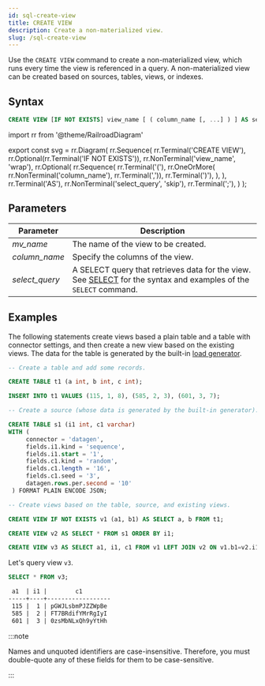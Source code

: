 ```yaml
---
id: sql-create-view
title: CREATE VIEW
description: Create a non-materialized view.
slug: /sql-create-view
---
```

<head>
  <link rel="canonical" href="https://docs.risingwave.com/docs/current/sql-create-view/" />
</head>

Use the `CREATE VIEW` command to create a non-materialized view, which runs every time the view is referenced in a query. A non-materialized view can be created based on sources, tables, views, or indexes.

## Syntax

```sql
CREATE VIEW [IF NOT EXISTS] view_name [ ( column_name [, ...] ) ] AS select_query;
```

import rr from '@theme/RailroadDiagram'

export const svg = rr.Diagram(
    rr.Sequence(
        rr.Terminal('CREATE VIEW'),
        rr.Optional(rr.Terminal('IF NOT EXISTS')),
        rr.NonTerminal('view_name', 'wrap'),
        rr.Optional(
            rr.Sequence(
                rr.Terminal('('),
                rr.OneOrMore(
                     rr.NonTerminal('column_name'), rr.Terminal(',')),
                rr.Terminal(')'),
            ),
        ),
        rr.Terminal('AS'),
        rr.NonTerminal('select_query', 'skip'),
        rr.Terminal(';'),
    )
);

<drawer SVG={svg} />

## Parameters

|Parameter                  | Description           |
|---------------------------|-----------------------|
|*mv_name*                  |The name of the view to be created.|
|*column_name*              |Specify the columns of the view.|
|*select_query*             |A SELECT query that retrieves data for the view. See [SELECT](sql-select.md) for the syntax and examples of the `SELECT` command.|

## Examples

The following statements create views based a plain table and a table with connector settings, and then create a new view based on the existing views. The data for the table is generated by the built-in [load generator](/ingest/ingest-from-datagen.md).

```sql
-- Create a table and add some records.

CREATE TABLE t1 (a int, b int, c int);

INSERT INTO t1 VALUES (115, 1, 8), (585, 2, 3), (601, 3, 7);

-- Create a source (whose data is generated by the built-in generator).

CREATE TABLE s1 (i1 int, c1 varchar) 
WITH (
     connector = 'datagen',
     fields.i1.kind = 'sequence',
     fields.i1.start = '1',
     fields.c1.kind = 'random',
     fields.c1.length = '16',
     fields.c1.seed = '3',
     datagen.rows.per.second = '10'
 ) FORMAT PLAIN ENCODE JSON;

-- Create views based on the table, source, and existing views.

CREATE VIEW IF NOT EXISTS v1 (a1, b1) AS SELECT a, b FROM t1;

CREATE VIEW v2 AS SELECT * FROM s1 ORDER BY i1;

CREATE VIEW v3 AS SELECT a1, i1, c1 FROM v1 LEFT JOIN v2 ON v1.b1=v2.i1;
```

Let's query view `v3`.

```sql
SELECT * FROM v3;
```

```markdown
 a1  | i1 |        c1        
-----+----+------------------
 115 |  1 | pGWJLsbmPJZZWpBe
 585 |  2 | FT7BRdifYMrRgIyI
 601 |  3 | 0zsMbNLxQh9yYtHh
```

:::note

Names and unquoted identifiers are case-insensitive. Therefore, you must double-quote any of these fields for them to be case-sensitive.

:::
